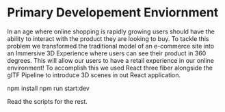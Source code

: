 # Primary Developement Enviornment

In an age where online shopping is rapidly growing users should have the ability to interact with the product they are looking to buy. To tackle this problem we transformed the traditional model of an e-commerce site into an Immersive 3D Experience where users can see their product in 360 degrees. This will allow our users to have a retail experience in our online environment! To accomplish this we used React three fiber alongside the glTF Pipeline to introduce 3D scenes in out React application. 

npm install
npm run start:dev

Read the scripts for the rest.
